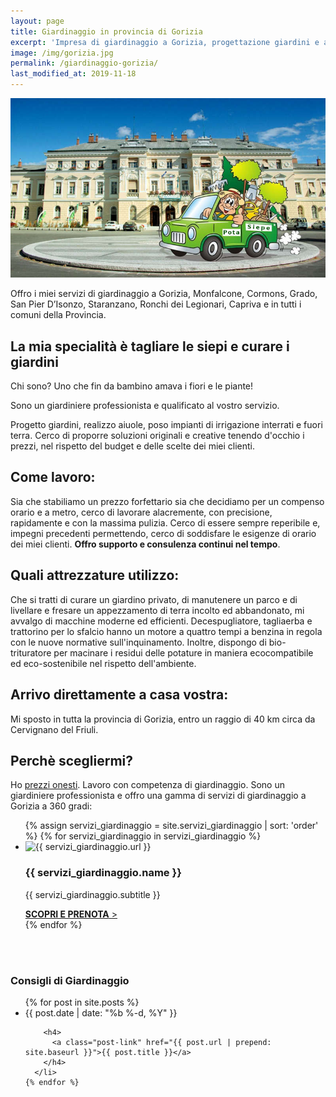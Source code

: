 ```yaml
---
layout: page
title: Giardinaggio in provincia di Gorizia
excerpt: 'Impresa di giardinaggio a Gorizia, progettazione giardini e aiuole, manutenzione programmata delle aree a verde aziendale, sistemazione giardini privati e potatura siepe.'
image: /img/gorizia.jpg
permalink: /giardinaggio-gorizia/
last_modified_at: 2019-11-18
---
```

<img src="/img/gorizia.jpg" alt="Giardiniere a Gorizia per tutti i lavori di giardinaggio di cui hai bisogno" title="Giardiniere a Gorizia per tutti i lavori di giardinaggio di cui hai bisogno">

Offro i miei servizi di giardinaggio a Gorizia, Monfalcone, Cormons, Grado, San Pier D’Isonzo, Staranzano, Ronchi dei Legionari, Capriva e in tutti i comuni della Provincia.

## La mia specialità è tagliare le siepi e curare i giardini
Chi sono? Uno che fin da bambino amava i fiori e le piante!

Sono un giardiniere professionista e qualificato al vostro servizio.

Progetto giardini, realizzo aiuole, poso impianti di irrigazione interrati e fuori terra. Cerco di proporre soluzioni originali e creative tenendo d'occhio i prezzi, nel rispetto del budget e delle scelte dei miei clienti.

## Come lavoro:
Sia che stabiliamo un prezzo forfettario sia che decidiamo per un compenso orario e a metro, cerco di lavorare alacremente, con precisione, rapidamente e con la massima pulizia.
Cerco di essere sempre reperibile e, impegni precedenti permettendo, cerco di soddisfare le esigenze di orario dei miei clienti. **Offro supporto e consulenza continui nel tempo**.

## Quali attrezzature utilizzo:
Che si tratti di curare un giardino privato, di manutenere un parco e di livellare e fresare un appezzamento di terra incolto ed abbandonato, mi avvalgo di macchine moderne ed efficienti. Decespugliatore, tagliaerba e trattorino per lo sfalcio hanno un motore a quattro tempi a benzina in regola con le nuove normative sull'inquinamento. Inoltre, dispongo di bio-trituratore per macinare i residui delle potature in maniera ecocompatibile ed eco-sostenibile nel rispetto dell'ambiente.

## Arrivo direttamente a casa vostra:
 Mi sposto in tutta la provincia di Gorizia, entro un raggio di 40 km circa da Cervignano del Friuli.


## Perchè scegliermi?
Ho <a href="/prezzi/" title="Quanto costa il giardiniere? Quanto costa tagliare la siepe? Scopri il prezzo che ti interessa, scarica il listino prezzi">prezzi onesti</a>.
Lavoro con competenza di giardinaggio. Sono un giardiniere professionista e offro una gamma di
servizi di giardinaggio a Gorizia a 360 gradi:

<div class="page-content">
<div class="list-collection">
<ul>
  {% assign servizi_giardinaggio = site.servizi_giardinaggio | sort: 'order' %}
  {% for servizi_giardinaggio in servizi_giardinaggio %}
		<li>
      <img src="{% include relative-src.html src=servizi_giardinaggio.image_path %}" alt="{{ servizi_giardinaggio.url }}">
			<h3>{{ servizi_giardinaggio.name }}</h3>
      <p>{{ servizi_giardinaggio.subtitle }}</p>
			<a href="{{ site.baseurl }}{{ servizi_giardinaggio.url }}" title="{{ servizi_giardinaggio.url }}"><strong>SCOPRI E PRENOTA</strong> &gt;</a>
		</li>
	{% endfor %}
</ul>
</div>
</div>
<br/><br/>
<section>
<div class="comuni">
  <h3>Consigli di Giardinaggio</h3>
  <ul class="post-list">
    {% for post in site.posts %}
      <li>
        <span class="post-meta">{{ post.date | date: "%b %-d, %Y" }}</span>

        <h4>
          <a class="post-link" href="{{ post.url | prepend: site.baseurl }}">{{ post.title }}</a>
        </h4>
      </li>
    {% endfor %}
  </ul>
</div>
</section>
